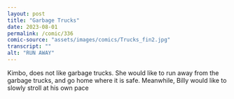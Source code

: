 ```yaml
---
layout: post
title: "Garbage Trucks"
date: 2023-08-01
permalink: /comic/336
comic-source: "assets/images/comics/Trucks_fin2.jpg"
transcript: ""
alt: "RUN AWAY"
---
```

Kimbo, does not like garbage trucks. She would like to run away from the garbage trucks, and go home where it is safe. 
Meanwhile, Billy would like to slowly stroll at his own pace
